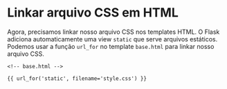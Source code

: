 # Linkar arquivo CSS em HTML

Agora, precisamos linkar nosso arquivo CSS nos templates HTML. O Flask adiciona automaticamente uma view `static` que serve arquivos estáticos. Podemos usar a função `url_for` no template `base.html` para linkar nosso arquivo CSS.

```html+jinja
<!-- base.html -->

{{ url_for('static', filename='style.css') }}
```
